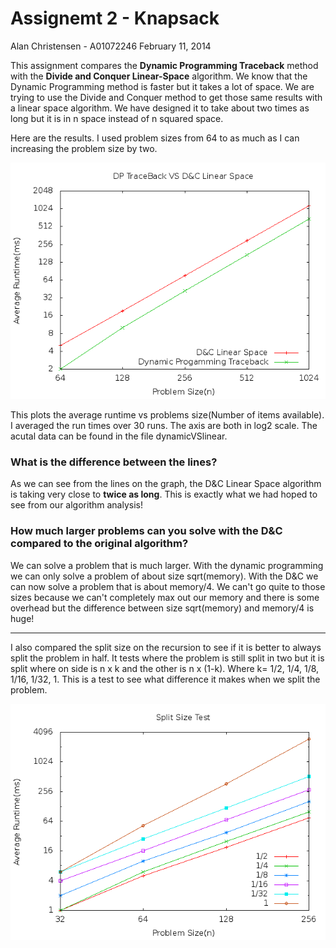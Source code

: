 Assignemt 2 - Knapsack
======================

Alan Christensen - A01072246
February 11, 2014

This assignment compares the **Dynamic Programming Traceback** method with the **Divide and Conquer Linear-Space** algorithm. We know that the Dynamic Programming method is faster but it takes a lot of space. We are trying to use the Divide and Conquer method to get those same results with a linear space algorithm. We have designed it to take about two times as long but it is in n space instead of n squared space.

Here are the results. I used problem sizes from 64 to as much as I can increasing the problem size by two.

![Linear VS DP](dynamicVSlinear.png)

This plots the average runtime vs problems size(Number of items available). I averaged the run times over 30 runs. The axis are both in log2 scale. The acutal data can be found in the file dynamicVSlinear.

### What is the difference between the lines?

As we can see from the lines on the graph, the D&amp;C Linear Space algorithm is taking very close to **twice as long**. This is exactly what we had hoped to see from our algorithm analysis!

### How much larger problems can you solve with the D&C compared to the original algorithm?

We can solve a problem that is much larger. With the dynamic programming we can only solve a problem of about size sqrt(memory). With the D&C we can now solve a problem that is about memory/4. We can't go quite to those sizes because we can't completely max out our memory and there is some overhead but the difference between size sqrt(memory) and memory/4 is huge!

------------------------------------------------

I also compared the split size on the recursion to see if it is better to always split the problem in half. It tests where the problem is still split in two but it is split where on side is n x k and the other is n x (1-k). Where k= 1/2, 1/4, 1/8, 1/16, 1/32, 1. This is a test to see what difference it makes when we split the problem.

![linear split](linearSplit.png)

